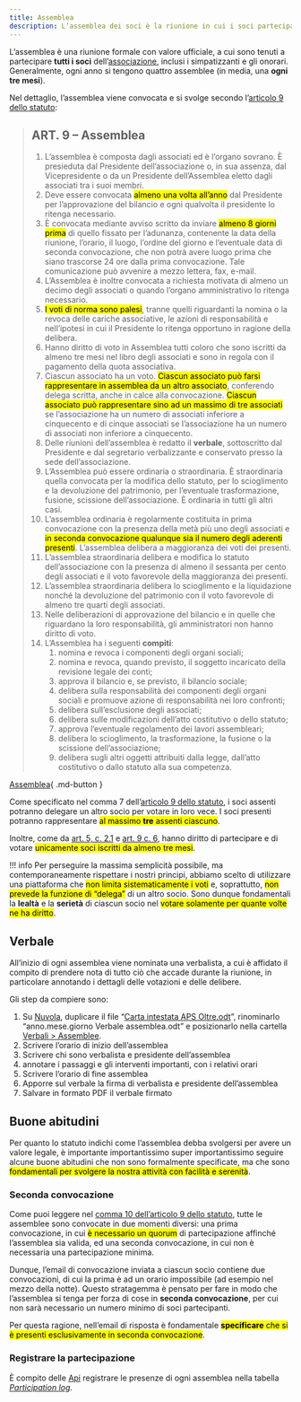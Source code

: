```yaml
---
title: Assemblea
description: L’assemblea dei soci è la riunione in cui i soci partecipano all’amministrazione dell’associazione.
---
```

L’assemblea è una riunione formale con valore ufficiale, a cui sono tenuti a partecipare **tutti i soci** dell’[associazione](README.md), inclusi i simpatizzanti e gli onorari. Generalmente, ogni anno si tengono quattro assemblee (in media, una **ogni tre mesi**).

Nel dettaglio, l’assemblea viene convocata e si svolge secondo l’[articolo 9 dello statuto](statuto.md#art.-9-assemblea):

> ## ART. 9 – Assemblea
>
> 1. L’assemblea è composta dagli associati ed è l’organo sovrano. È presieduta dal Presidente dell’associazione o, in sua assenza, dal Vicepresidente o da un Presidente dell’Assemblea eletto dagli associati tra i suoi membri.
> 2. Deve essere convocata <mark>almeno una volta all’anno</mark> dal Presidente per l’approvazione del bilancio e ogni qualvolta il presidente lo ritenga necessario.
> 3. È convocata mediante avviso scritto da inviare <mark>almeno 8 giorni prima</mark> di quello fissato per l’adunanza, contenente la data della riunione, l’orario, il luogo, l’ordine del giorno e l’eventuale data di seconda convocazione, che non potrà avere luogo prima che siano trascorse 24 ore dalla prima convocazione. Tale comunicazione può avvenire a mezzo lettera, fax, e-mail.
> 4. L’Assemblea è inoltre convocata a richiesta motivata di almeno un decimo degli associati o quando l’organo amministrativo lo ritenga necessario.
> 5. <mark>I voti di norma sono palesi</mark>, tranne quelli riguardanti la nomina o la revoca delle cariche associative, le azioni di responsabilità e nell’ipotesi in cui il Presidente lo ritenga opportuno in ragione della delibera.
> 6. Hanno diritto di voto in Assemblea tutti coloro che sono iscritti da almeno tre mesi nel libro degli associati e sono in regola con il pagamento della quota associativa.
> 7. Ciascun associato ha un voto. <mark>Ciascun associato può farsi rappresentare in assemblea da un altro associato</mark>, conferendo delega scritta, anche in calce alla convocazione. <mark>Ciascun associato può rappresentare sino ad un massimo di tre associati</mark> se l’associazione ha un numero di associati inferiore a cinquecento e di cinque associati se l’associazione ha un numero di associati non inferiore a cinquecento.
> 8. Delle riunioni dell’assemblea è redatto il **verbale**, sottoscritto dal Presidente e dal segretario verbalizzante e conservato presso la sede dell’associazione.
> 9. L’Assemblea può essere ordinaria o straordinaria. È straordinaria quella convocata per la modifica dello statuto, per lo scioglimento e la devoluzione del patrimonio, per l’eventuale trasformazione, fusione, scissione dell’associazione. È ordinaria in tutti gli altri casi.
> 10. L’assemblea ordinaria è regolarmente costituita in prima convocazione con la presenza della metà più uno degli associati e <mark>in seconda convocazione qualunque sia il numero degli aderenti presenti</mark>. L’assemblea delibera a maggioranza dei voti dei presenti.
> 11. L’assemblea straordinaria delibera e modifica lo statuto dell’associazione con la presenza di almeno il sessanta per cento degli associati e il voto favorevole della maggioranza dei presenti.
> 12. L’assemblea straordinaria delibera lo scioglimento e la liquidazione nonché la devoluzione del patrimonio con il voto favorevole di almeno tre quarti degli associati.
> 13. Nelle deliberazioni di approvazione del bilancio e in quelle che riguardano la loro responsabilità, gli amministratori non hanno diritto di voto.
> 14. L’Assemblea ha i seguenti **compiti**:
>		1. nomina e revoca i componenti degli organi sociali;
>		2. nomina e revoca, quando previsto, il soggetto incaricato della revisione legale dei conti;
>		3. approva il bilancio e, se previsto, il bilancio sociale;
>		4. delibera sulla responsabilità dei componenti degli organi sociali e promuove azione di responsabilità nei loro confronti;
>		5. delibera sull’esclusione degli associati;
>		6. delibera sulle modificazioni dell’atto costitutivo o dello statuto;
>		7. approva l’eventuale regolamento dei lavori assembleari;
>		8. delibera lo scioglimento, la trasformazione, la fusione o la scissione dell’associazione;
>		9. delibera sugli altri oggetti attribuiti dalla legge, dall’atto costitutivo o dallo statuto alla sua competenza.

[Assemblea](assemblea.md){ .md-button }

Come specificato nel comma 7 dell’[articolo 9 dello statuto](statuto.md#art.-9-assemblea), i soci assenti potranno delegare un altro socio per votare in loro vece. I soci presenti potranno rappresentare <mark>al massimo **tre** assenti ciascuno</mark>.

Inoltre, come da [art. 5, c. 2.1](statuto.md#art.-5-associati-procedure-di-ammissione-ed-esclusione) e [art. 9 c. 6](statuto.md#art.-9-assemblea), hanno diritto di partecipare e di votare <mark>unicamente soci iscritti da almeno tre mesi</mark>.

!!! info
	Per perseguire la massima semplicità possibile, ma contemporaneamente rispettare i nostri principi, abbiamo scelto di utilizzare una piattaforma che <mark class='red'>non limita sistematicamente i voti</mark> e, soprattutto, <mark class='red'>non prevede la funzione di “delega”</mark> di un altro socio. Sono dunque fondamentali la **lealtà** e la **serietà** di ciascun socio nel <mark>votare solamente per quante volte ne ha diritto</mark>.

## Verbale

All’inizio di ogni assemblea viene nominatə unə verbalista, a cui è affidato il compito di prendere nota di tutto ciò che accade durante la riunione, in particolare annotando i dettagli delle votazioni e delle delibere.

Gli step da compiere sono:

1. Su [Nuvola](../tools/nuvola/README.md), duplicare il file “[Carta intestata APS Oltre.odt](https://nuvola.scambi.org/index.php/f/259232 'Carta intestata APS Oltre.odt')”, rinominarlo “anno.mese.giorno Verbale assemblea.odt” e posizionarlo nella cartella [Verbali > Assemblee](https://nuvola.scambi.org/index.php/f/1164 'Cartella “Assemblee”').
2. Scrivere l’orario di inizio dell’assemblea
3. Scrivere chi sono verbalista e presidente dell’assemblea
4. annotare i passaggi e gli interventi importanti, con i relativi orari
5. Scrivere l’orario di fine assemblea
6. Apporre sul verbale la firma di verbalista e presidente dell’assemblea
7. Salvare in formato PDF il verbale firmato

## Buone abitudini

Per quanto lo statuto indichi come l’assemblea debba svolgersi per avere un valore legale, è importante importantissimo super importantissimo seguire alcune buone abitudini che non sono formalmente specificate, ma che sono <mark>fondamentali per svolgere la nostra attività con facilità e serenità</mark>.

### Seconda convocazione

Come puoi leggere nel [comma 10 dell’articolo 9 dello statuto](statuto.md#art.-9-assemblea), tutte le assemblee sono convocate in due momenti diversi: una prima convocazione, in cui <mark>è necessario un quorum</mark> di partecipazione affinché l’assemblea sia valida, ed una seconda convocazione, in cui non è necessaria una partecipazione minima.

Dunque, l’email di convocazione inviata a ciascun socio contiene due convocazioni, di cui la prima è ad un orario impossibile (ad esempio nel mezzo della notte). Questo stratagemma è pensato per fare in modo che l’assemblea si tenga per forza di cose in **seconda convocazione**, per cui non sarà necessario un numero minimo di soci partecipanti.

Per questa ragione, nell’email di risposta è fondamentale <mark>**specificare** che si è presenti esclusivamente in seconda convocazione</mark>.

### Registrare la partecipazione

È compito delle [Api](../staff/teams/README.md#Api) registrare le presenze di ogni assemblea nella tabella <cite>[Participation log](https://libro-soci.scambi.org/1242 'Libro soci > Participation log — Pino')</cite>.